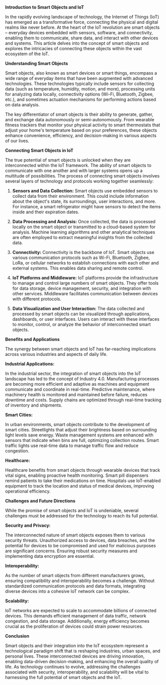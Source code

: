 **Introduction to Smart Objects and IoT**

In the rapidly evolving landscape of technology, the Internet of Things (IoT) has emerged as a transformative force, connecting the physical and digital realms like never before. At the heart of the IoT revolution are smart objects – everyday devices embedded with sensors, software, and connectivity, enabling them to communicate, share data, and interact with other devices and systems. This article delves into the concept of smart objects and explores the intricacies of connecting these objects within the vast ecosystem of the IoT.

**Understanding Smart Objects**

Smart objects, also known as smart devices or smart things, encompass a wide range of everyday items that have been augmented with advanced technologies. These technologies typically include sensors for collecting data (such as temperature, humidity, motion, and more), processing units for analyzing data locally, connectivity options (Wi-Fi, Bluetooth, Zigbee, etc.), and sometimes actuation mechanisms for performing actions based on data analysis.

The key differentiator of smart objects is their ability to generate, gather, and exchange data autonomously or semi-autonomously. From wearable fitness trackers that monitor your physical activity to smart thermostats that adjust your home's temperature based on your preferences, these objects enhance convenience, efficiency, and decision-making in various aspects of our lives.

**Connecting Smart Objects in IoT**

The true potential of smart objects is unlocked when they are interconnected within the IoT framework. The ability of smart objects to communicate with one another and with larger systems opens up a multitude of possibilities. The process of connecting smart objects involves several layers of technology and protocols working together seamlessly:

1. **Sensors and Data Collection:** Smart objects use embedded sensors to collect data from their environment. This could include information about the object's state, its surroundings, user interactions, and more. For instance, a smart refrigerator might have sensors to detect the items inside and their expiration dates.

2. **Data Processing and Analysis:** Once collected, the data is processed locally on the smart object or transmitted to a cloud-based system for analysis. Machine learning algorithms and other analytical techniques are often employed to extract meaningful insights from the collected data.

3. **Connectivity:** Connectivity is the backbone of IoT. Smart objects use various communication protocols such as Wi-Fi, Bluetooth, Zigbee, LoRa, or cellular networks to establish connections with each other and external systems. This enables data sharing and remote control.

4. **IoT Platforms and Middleware:** IoT platforms provide the infrastructure to manage and control large numbers of smart objects. They offer tools for data storage, device management, security, and integration with other services. Middleware facilitates communication between devices with different protocols.

5. **Data Visualization and User Interaction:** The data collected and processed by smart objects can be visualized through applications, dashboards, or user interfaces. Users can interact with these interfaces to monitor, control, or analyze the behavior of interconnected smart objects.

**Benefits and Applications**

The synergy between smart objects and IoT has far-reaching implications across various industries and aspects of daily life.

**Industrial Applications:**

In the industrial sector, the integration of smart objects into the IoT landscape has led to the concept of Industry 4.0. Manufacturing processes are becoming more efficient and adaptive as machines and equipment communicate and coordinate in real-time. Predictive maintenance, where machinery health is monitored and maintained before failure, reduces downtime and costs. Supply chains are optimized through real-time tracking of inventory and shipments.

**Smart Cities:**

In urban environments, smart objects contribute to the development of smart cities. Streetlights that adjust their brightness based on surrounding light levels save energy. Waste management systems are enhanced with sensors that indicate when bins are full, optimizing collection routes. Smart traffic lights use real-time data to manage traffic flow and reduce congestion.

**Healthcare:**

Healthcare benefits from smart objects through wearable devices that track vital signs, enabling proactive health monitoring. Smart pill dispensers remind patients to take their medications on time. Hospitals use IoT-enabled equipment to track the location and status of medical devices, improving operational efficiency.

**Challenges and Future Directions**

While the promise of smart objects and IoT is undeniable, several challenges must be addressed for the technology to reach its full potential.

**Security and Privacy:**

The interconnected nature of smart objects exposes them to various security threats. Unauthorized access to devices, data breaches, and the potential for devices to be compromised and used for malicious purposes are significant concerns. Ensuring robust security measures and implementing data encryption are essential.

**Interoperability:**

As the number of smart objects from different manufacturers grows, ensuring compatibility and interoperability becomes a challenge. Without standardized communication protocols and data formats, integrating diverse devices into a cohesive IoT network can be complex.

**Scalability:**

IoT networks are expected to scale to accommodate billions of connected devices. This demands efficient management of data traffic, network congestion, and data storage. Additionally, energy efficiency becomes crucial as the proliferation of devices could strain power resources.

**Conclusion**

Smart objects and their integration into the IoT ecosystem represent a technological paradigm shift that is reshaping industries, urban spaces, and personal lives. These interconnected devices are driving innovation, enabling data-driven decision-making, and enhancing the overall quality of life. As technology continues to evolve, addressing the challenges associated with security, interoperability, and scalability will be vital to harnessing the full potential of smart objects and the IoT.
